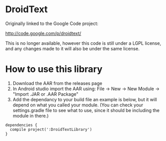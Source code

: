 DroidText
=========

Originally linked to the Google Code project:

http://code.google.com/p/droidtext/

This is no longer available, however this code is still under a LGPL license, and any changes made to it will also be under the same license.

How to use this library
=========
1. Download the AAR from the releases page
2. In Android studio import the AAR using: File -> New -> New Module -> "Import .JAR or .AAR Package"
3. Add the dependancy to your build file an example is below, but it will depend on what you called your module. (You can check your settings.gradle file to see what to use, since it should be including the module in there.)

```
dependencies {
  compile project(':DroidTextLibrary')
}
```
